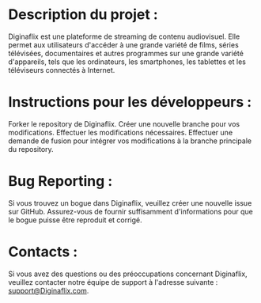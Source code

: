  # Description du projet :

Diginaflix est une plateforme de streaming de contenu audiovisuel. Elle permet aux utilisateurs d'accéder à une grande variété de films, séries télévisées, documentaires et autres programmes sur une grande variété d'appareils, tels que les ordinateurs, les smartphones, les tablettes et les téléviseurs connectés à Internet.

 # Instructions pour les développeurs :

Forker le repository de Diginaflix.
Créer une nouvelle branche pour vos modifications.
Effectuer les modifications nécessaires.
Effectuer une demande de fusion pour intégrer vos modifications à la branche principale du repository.

 # Bug Reporting :
Si vous trouvez un bogue dans Diginaflix, veuillez créer une nouvelle issue sur GitHub. Assurez-vous de fournir suffisamment d'informations pour que le bogue puisse être reproduit et corrigé.

 # Contacts :

Si vous avez des questions ou des préoccupations concernant Diginaflix, veuillez contacter notre équipe de support à l'adresse suivante : support@Diginaflix.com.
